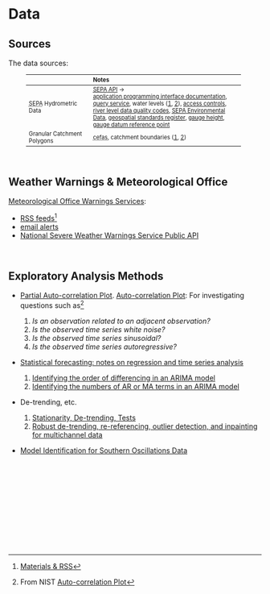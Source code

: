 # Data

## Sources

The data sources:

<table style="width: 85%; margin-left: 35px; vertical-align: top; font-size: .7rem;">
  <colgroup>
      <col span="1" style="width: 18.5%;">
      <col span="1" style="width: 43.5%;">
  </colgroup>
  <thead><tr style="text-align: left"><th>&nbsp;</th><th>Notes</th></tr></thead>
  <tr><td><abbr title="Scottish Environment Protection Agency">SEPA</abbr> Hydrometric Data</td>
      <td><a href="https://timeseriesdoc.sepa.org.uk" target="_blank"><abbr title="Scottish Environment Protection Agency">SEPA</abbr> API</a> &rarr;<br><a href="https://timeseriesdoc.sepa.org.uk/api-documentation/" target="_blank">application programming interface documentation</a>, <a href="https://timeseries.sepa.org.uk/KiWIS/KiWIS?datasource=0&service=kisters&type=queryServices&request=getrequestinfo" target="_blank">query service</a>, water levels (<a href="https://www.sepa.org.uk/environment/water/water-levels/">1</a>, <a href="https://waterlevels.sepa.org.uk/">2</a>), <a href="https://timeseriesdoc.sepa.org.uk/api-documentation/before-you-start/what-controls-there-are-on-access/">access controls</a>, <a href="https://timeseriesdoc.sepa.org.uk/api-documentation/before-you-start/how-data-validity-may-change/">river level data quality codes</a>, <a href="https://www.sepa.org.uk/environment/environmental-data/"><abbr title="Scottish Environment Protection Agency">SEPA</abbr> Environmental Data</a>, <a href="https://www.gov.uk/government/publications/uk-geospatial-data-standards-register/national-geospatial-data-standards-register">geospatial standards register</a>, <a href="https://waterdata.usgs.gov/blog/gage_height/">gauge height</a>, <a href="https://www.usgs.gov/media/images/gage-datum-reference-point">gauge datum reference point</a></td></tr>
  <tr>
    <td>Granular Catchment Polygons</td>
    <td><abbr title="Centre for Environment Fisheries and Aquaculture Science">cefas</abbr>, catchment boundaries (<a href="https://data.cefas.co.uk/view/21969" target="_blank">1</a>, <a href="https://data.cefas.co.uk/view/21970" target="_blank">2</a>)</td>
  </tr>
</table>

<br>

## Weather Warnings & Meteorological Office

[Meteorological Office Warnings Services](https://weather.metoffice.gov.uk/guides/warnings):

* [RSS feeds](https://weather.metoffice.gov.uk/guides/rss)[^materials-and-rss]
* [email alerts](https://www.metoffice.gov.uk/about-us/news-and-media/media-centre/subscribe-to-email-alerts)
* [National Severe Weather Warnings Service Public API](https://metoffice.github.io/nswws-public-api)


<br>


## Exploratory Analysis Methods

* [Partial Auto-correlation Plot](https://www.itl.nist.gov/div898/handbook/pmc/section4/pmc4463.htm).  [Auto-correlation Plot](https://www.itl.nist.gov/div898/handbook/eda/section3/autocopl.htm): For investigating questions such as[^auto-correlation]
    1. _Is an observation related to an adjacent observation?_
    2. _Is the observed time series white noise?_
    3. _Is the observed time series sinusoidal?_
    4. _Is the observed time series autoregressive?_

* [Statistical forecasting: notes on regression and time series analysis](https://people.duke.edu/~rnau/411home.htm)
    1. [Identifying the order of differencing in an ARIMA model](https://people.duke.edu/~rnau/411arim2.htm)
    2. [Identifying the numbers of AR or MA terms in an ARIMA model](https://people.duke.edu/~rnau/411arim3.htm)

* De-trending, etc.
    1. [Stationarity, De-trending, Tests](https://www.statsmodels.org/dev/examples/notebooks/generated/stationarity_detrending_adf_kpss.html)
    2. [Robust de-trending, re-referencing, outlier detection, and inpainting for multichannel data](https://pmc.ncbi.nlm.nih.gov/articles/PMC5915520/)

* [Model Identification for Southern Oscillations Data](https://www.itl.nist.gov/div898/handbook/pmc/section4/pmc4461.htm)

<br>
<br>

<br>
<br>

<br>
<br>

<br>
<br>

[^materials-and-rss]: [Materials & RSS](https://squidfunk.github.io/mkdocs-material/setup/setting-up-a-blog/#rss)
[^auto-correlation]: From NIST [Auto-correlation Plot](https://www.itl.nist.gov/div898/handbook/eda/section3/autocopl.htm)

<br>
<br>
